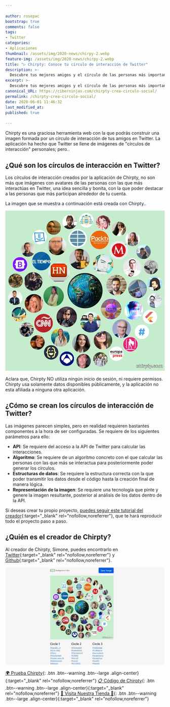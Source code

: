 ```yaml
---

author: rosepac
bootstrap: true
comments: false
tags:
- Twitter
categories:
- Aplicaciones
thumbnail: /assets/img/2020-news/chirpy-2.webp
feature-img: /assets/img/2020-news/chirpy-2.webp
title: "▷ Chirpty: Conoce tu círculo de interacción de Twitter"
description: >-
  Descubre tus mejores amigos y el círculo de las personas más importantes con relación a tu actividad de Twitter.
excerpt: >-
  Descubre tus mejores amigos y el círculo de las personas más importantes con relación a tu actividad de Twitter.
canonical_URL: https://ciberninjas.com/chirpty-crea-circulo-social/
permalink: /chirpty-crea-circulo-social/
date: 2020-06-01 11:46:32
last_modified_at: 
published: true

---
```


Chirpty es una graciosa herramienta web con la que podrás construir una imagen formada por un círculo de interacción de tus amigos en Twitter. La aplicación ha hecho que Twitter se llene de imágenes de "círculos de interacción" personales; pero..

## **¿Qué son los círculos de interacción en Twitter?**

Los círculos de interacción creados por la aplicación de Chirpty, no son más que imágenes con avatares de las personas con las que más interactúas en Twitter, una idea sencilla y bonita, con la que poder destacar a las personas que más participan alrededor de tu cuenta.

La imagen que se muestra a continuación está creada con Chirpty..

![Círculo de interacción Chirpty creado desde la cuenta Ciberninjas](/assets/img/2020-news/chirpy-1.webp "Círculo de interacción Chirpty creado desde la cuenta Ciberninjas")

Aclara que, Chirpty NO utiliza ningún inicio de sesión, ni requiere permisos. Chirpty usa solamente datos disponibles públicamente, y la aplicación no esta afiliada a ninguna otra aplicación.

## **¿Cómo se crean los círculos de interacción de Twitter?**

Las imágenes parecen simples, pero en realidad requieren bastantes componentes a la hora de ser configuradas. Se requiere de los siguientes parámetros para ello:

- **API**: Se requiere del acceso a la API de Twitter para calcular las interacciones.
- **Algoritmo**: Se requiere de un algoritmo concreto con el que calcular las personas con las que más se interactua para posteriormente poder generar los círculos.
- **Estructuras de datos**: Se requiere la estructura correcta con la que poder transmitir los datos desde el código hasta la creación final de manera lógica.
- **Representación de la imagen**: Se requiere una tecnología que pinte y genere la imagen resultante, posterior al análisis de los datos dentro de la API.

Si deseas crear tu propio proyecto, [puedes seguir este tutorial del creador](https://blog.hackertyper.net/post/twitter-interaction-circles-guide/){:target="_blank" rel="nofollow,noreferrer"}, que te hará reproducir todo el proyecto paso a paso.

## **¿Quién es el creador de Chirpty?**

Al creador de Chirpty, Simone, puedes encontrarlo en [Twitter](https://twitter.com/Duiker101){:target="_blank" rel="nofollow,noreferrer"} y [Github](https://github.com/duiker101){:target="_blank" rel="nofollow,noreferrer"}.

![Descubre tus mejores amigos y el círculo de las personas más importantes con relación a tu actividad de Twitter.](/assets/img/2020-news/chirpy-2.webp "Descubre tus mejores amigos y el círculo de las personas más importantes con relación a tu actividad de Twitter.")

[🌍 Prueba Chirpty](https://chirpty.com/){: .btn .btn--warning .btn--large .align-center}{:target="_blank" rel="nofollow,noreferrer"}
[📋 Código de Chirpty](https://github.com/duiker101/twitter-interaction-circles){: .btn .btn--warning .btn--large .align-center}{:target="_blank" rel="nofollow,noreferrer"}
[🎁 Visita Nuestra Tienda 🎁](https://www.amazon.es/shop/cibercursos){: .btn .btn--warning .btn--large .align-center}{:target="_blank" rel="nofollow,noreferrer"}